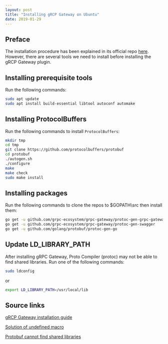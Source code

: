 ```yaml
---
layout: post
title: "Installing gRCP Gateway on Ubuntu"
date: 2019-01-29
---
```


## Preface

The installation procedure has been explained in its official repo [here](https://github.com/grpc-ecosystem/grpc-gateway). However, there are several tools we need to install before installing the gRCP Gateway plugin.

## Installing prerequisite tools

Run the following commands:
```bash
sudo apt update
sudo apt install build-essential libtool autoconf automake
```

## Installing ProtocolBuffers

Run the following commands to install `ProtocolBuffers`:
```bash
mkdir tmp
cd tmp
git clone https://github.com/protocolbuffers/protobuf
cd protobuf
./autogen.sh
./configure
make
make check
sudo make install
```

## Installing packages

Run the following commands to clone the repos to $GOPATH\src then install them:
```bash
go get -u github.com/grpc-ecosystem/grpc-gateway/protoc-gen-grpc-gateway
go get -u github.com/grpc-ecosystem/grpc-gateway/protoc-gen-swagger
go get -u github.com/golang/protobuf/protoc-gen-go
```

## Update LD_LIBRARY_PATH
After installing gRPC Gateway, Proto Compiler (protoc) may not be able to find shared libraries. Run one of the following commands:

```bash
sudo ldconfig
```

or

```bash
export LD_LIBRARY_PATH=/usr/local/lib
```

## Source links

[gRCP Gateway installation guide](https://github.com/grpc-ecosystem/grpc-gateway#installation)

[Solution of undefined macro](https://github.com/jmervine/httperf/issues/1)

[Protobuf cannot find shared libraries](https://stackoverflow.com/a/25518702)
